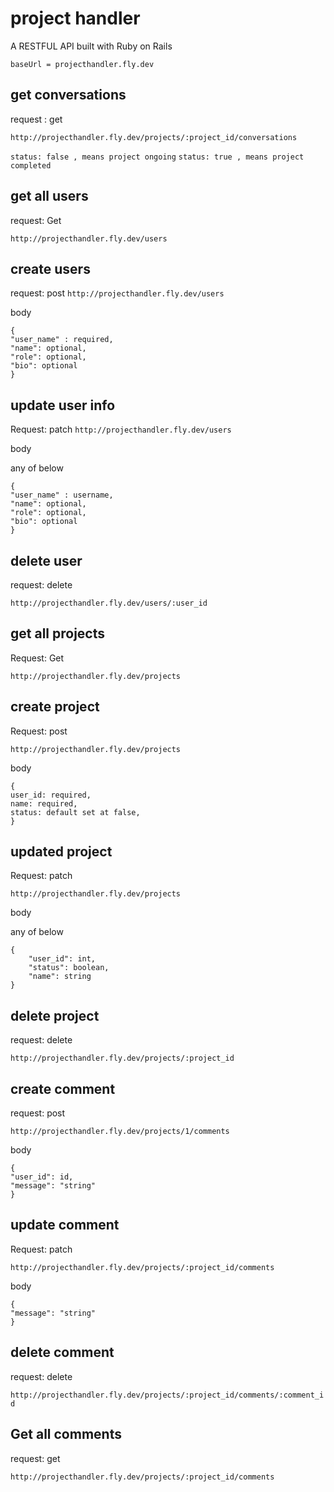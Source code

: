 # project handler

A RESTFUL API built with Ruby on Rails

```baseUrl = projecthandler.fly.dev```

## get conversations

request : get

```http://projecthandler.fly.dev/projects/:project_id/conversations```

```status: false , means project ongoing```
```status: true , means project completed```

## get all users

request: Get

```http://projecthandler.fly.dev/users```

## create users
request: post
```http://projecthandler.fly.dev/users```

body 

```
{
"user_name" : required,
"name": optional,
"role": optional,
"bio": optional
}
```

## update user info
Request: patch
```http://projecthandler.fly.dev/users```

body

any of below

```
{
"user_name" : username,
"name": optional,
"role": optional,
"bio": optional
}
```

## delete user

request: delete

```http://projecthandler.fly.dev/users/:user_id```


## get all projects

Request: Get

```http://projecthandler.fly.dev/projects```

## create project

Request: post

```http://projecthandler.fly.dev/projects```

body

```
{
user_id: required,
name: required,
status: default set at false,
}
```

## updated project

Request: patch

```http://projecthandler.fly.dev/projects```

body

any of below

```
{
    "user_id": int,
    "status": boolean,
    "name": string
}
```

## delete project

request: delete

```http://projecthandler.fly.dev/projects/:project_id```

## create comment

request: post

```http://projecthandler.fly.dev/projects/1/comments```

body 

```
{
"user_id": id,
"message": "string"
}
```

## update comment

Request: patch

```http://projecthandler.fly.dev/projects/:project_id/comments```

body

```
{
"message": "string"
}
```

## delete comment

request: delete

```http://projecthandler.fly.dev/projects/:project_id/comments/:comment_id```

## Get all comments

request: get

```http://projecthandler.fly.dev/projects/:project_id/comments```


